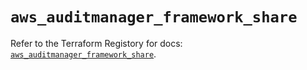 # `aws_auditmanager_framework_share`

Refer to the Terraform Registory for docs: [`aws_auditmanager_framework_share`](https://www.terraform.io/docs/providers/aws/r/auditmanager_framework_share).
